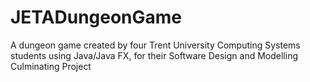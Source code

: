 # JETADungeonGame
A dungeon game created by four Trent University Computing Systems students using Java/Java FX, for their Software Design and Modelling Culminating Project
